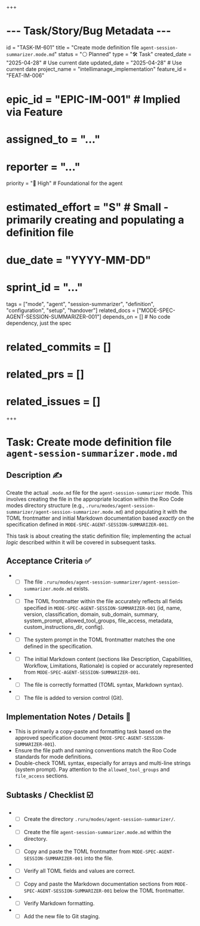 +++
# --- Task/Story/Bug Metadata ---
id = "TASK-IM-601"
title = "Create mode definition file `agent-session-summarizer.mode.md`"
status = "⚪️ Planned"
type = "🛠️ Task"
created_date = "2025-04-28" # Use current date
updated_date = "2025-04-28" # Use current date
project_name = "intellimanage_implementation"
feature_id = "FEAT-IM-006"
# epic_id = "EPIC-IM-001" # Implied via Feature
# assigned_to = "..."
# reporter = "..."
priority = "🔼 High" # Foundational for the agent
# estimated_effort = "S" # Small - primarily creating and populating a definition file
# due_date = "YYYY-MM-DD"
# sprint_id = "..."
tags = ["mode", "agent", "session-summarizer", "definition", "configuration", "setup", "handover"]
related_docs = ["MODE-SPEC-AGENT-SESSION-SUMMARIZER-001"]
depends_on = [] # No code dependency, just the spec
# related_commits = []
# related_prs = []
# related_issues = []
+++

# Task: Create mode definition file `agent-session-summarizer.mode.md`

## Description ✍️

Create the actual `.mode.md` file for the `agent-session-summarizer` mode. This involves creating the file in the appropriate location within the Roo Code modes directory structure (e.g., `.ruru/modes/agent-session-summarizer/agent-session-summarizer.mode.md`) and populating it with the TOML frontmatter and initial Markdown documentation based *exactly* on the specification defined in `MODE-SPEC-AGENT-SESSION-SUMMARIZER-001`.

This task is about creating the static definition file; implementing the actual *logic* described within it will be covered in subsequent tasks.

## Acceptance Criteria ✅

*   - [ ] The file `.ruru/modes/agent-session-summarizer/agent-session-summarizer.mode.md` exists.
*   - [ ] The TOML frontmatter within the file accurately reflects all fields specified in `MODE-SPEC-AGENT-SESSION-SUMMARIZER-001` (id, name, version, classification, domain, sub_domain, summary, system_prompt, allowed_tool_groups, file_access, metadata, custom_instructions_dir, config).
*   - [ ] The system prompt in the TOML frontmatter matches the one defined in the specification.
*   - [ ] The initial Markdown content (sections like Description, Capabilities, Workflow, Limitations, Rationale) is copied or accurately represented from `MODE-SPEC-AGENT-SESSION-SUMMARIZER-001`.
*   - [ ] The file is correctly formatted (TOML syntax, Markdown syntax).
*   - [ ] The file is added to version control (Git).

## Implementation Notes / Details 📝

*   This is primarily a copy-paste and formatting task based on the approved specification document (`MODE-SPEC-AGENT-SESSION-SUMMARIZER-001`).
*   Ensure the file path and naming conventions match the Roo Code standards for mode definitions.
*   Double-check TOML syntax, especially for arrays and multi-line strings (system prompt). Pay attention to the `allowed_tool_groups` and `file_access` sections.

## Subtasks / Checklist ☑️

*   - [ ] Create the directory `.ruru/modes/agent-session-summarizer/`.
*   - [ ] Create the file `agent-session-summarizer.mode.md` within the directory.
*   - [ ] Copy and paste the TOML frontmatter from `MODE-SPEC-AGENT-SESSION-SUMMARIZER-001` into the file.
*   - [ ] Verify all TOML fields and values are correct.
*   - [ ] Copy and paste the Markdown documentation sections from `MODE-SPEC-AGENT-SESSION-SUMMARIZER-001` below the TOML frontmatter.
*   - [ ] Verify Markdown formatting.
*   - [ ] Add the new file to Git staging.
